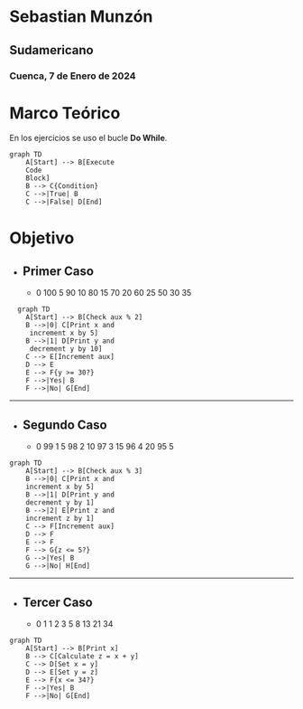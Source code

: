 # Sebastian Munzón

## Sudamericano

### Cuenca, 7 de Enero de 2024

# Marco Teórico

En los ejercicios se uso el bucle **Do While**.

```mermaid
graph TD
    A[Start] --> B[Execute
    Code
    Block]
    B --> C{Condition}
    C -->|True| B
    C -->|False| D[End]

```

# Objetivo

- ## Primer Caso
  - 0 100 5 90 10 80 15 70 20 60 25 50 30 35

```mermaid
  graph TD
    A[Start] --> B[Check aux % 2]
    B -->|0| C[Print x and
     increment x by 5]
    B -->|1| D[Print y and
     decrement y by 10]
    C --> E[Increment aux]
    D --> E
    E --> F{y >= 30?}
    F -->|Yes| B
    F -->|No| G[End]
```

---

- ## Segundo Caso
  - 0 99 1 5 98 2 10 97 3 15 96 4 20 95 5

```mermaid
graph TD
    A[Start] --> B[Check aux % 3]
    B -->|0| C[Print x and
    increment x by 5]
    B -->|1| D[Print y and
    decrement y by 1]
    B -->|2| E[Print z and
    increment z by 1]
    C --> F[Increment aux]
    D --> F
    E --> F
    F --> G{z <= 5?}
    G -->|Yes| B
    G -->|No| H[End]

```

---

- ## Tercer Caso
  - 0 1 1 2 3 5 8 13 21 34

```mermaid
graph TD
    A[Start] --> B[Print x]
    B --> C[Calculate z = x + y]
    C --> D[Set x = y]
    D --> E[Set y = z]
    E --> F{x <= 34?}
    F -->|Yes| B
    F -->|No| G[End]

```
